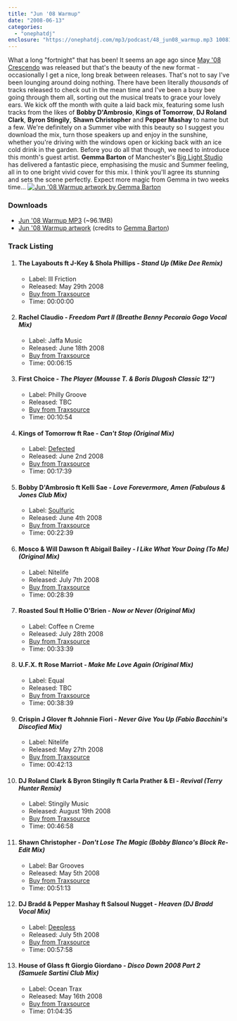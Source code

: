```yaml
---
title: "Jun '08 Warmup"
date: "2008-06-13"
categories: 
  - "onephatdj"
enclosure: "https://onephatdj.com/mp3/podcast/48_jun08_warmup.mp3 100813153 audio/mpeg "
---
```


What a long "fortnight" that has been! It seems an age ago since [May '08 Crescendo](https://www.simonjobling.com/blog/2008/may08-crescendo/) was released but that's the beauty of the new format - occasionally I get a nice, long break between releases. That's not to say I've been lounging around doing nothing. There have been literally _thousands_ of tracks released to check out in the mean time and I've been a busy bee going through them all, sorting out the musical treats to grace your lovely ears. We kick off the month with quite a laid back mix, featuring some lush tracks from the likes of **Bobby D'Ambrosio**, **Kings of Tomorrow**, **DJ Roland Clark**, **Byron Stingily**, **Shawn Christopher** and **Pepper Mashay** to name but a few. We're definitely on a Summer vibe with this beauty so I suggest you download the mix, turn those speakers up and enjoy in the sunshine, whether you're driving with the windows open or kicking back with an ice cold drink in the garden. Before you do all that though, we need to introduce this month's guest artist. **Gemma Barton** of Manchester's [Big Light Studio](https://www.biglightstudio.co.uk/) has delivered a fantastic piece, emphasising the music and Summer feeling, all in to one bright vivid cover for this mix. I think you'll agree its stunning and sets the scene perfectly. Expect more magic from Gemma in two weeks time... [![Jun '08 Warmup artwork by Gemma Barton](https://farm4.static.flickr.com/3063/2565298463_72fed7f97d.jpg?v=0 "Jun '08 Warmup artwork by Gemma Barton")](https://flickr.com/photos/peelhere/2565298463/ "Jun '08 Warmup on Flickr")

### Downloads

- [Jun '08 Warmup MP3](https://onephatdj.com/mp3/podcast/48_jun08_warmup.mp3) (~96.1MB)
- [Jun '08 Warmup artwork](https://farm4.static.flickr.com/3063/2565298463_b2c2b8b20a_o.png) (credits to [Gemma Barton](https://www.biglightstudio.co.uk/))

### Track Listing

1. #### The Layabouts ft J-Key & Shola Phillips - _Stand Up (Mike Dee Remix)_
    
    - Label: Ill Friction
    - Released: May 29th 2008
    - [Buy from Traxsource](https://www.traxsource.com/index.php?act=show&fc=tpage&cr=titles&cv=20437&alias=upfront)
    - Time: 00:00:00
2. #### Rachel Claudio - _Freedom Part II (Breathe Benny Pecoraio Gogo Vocal Mix)_
    
    - Label: Jaffa Music
    - Released: June 18th 2008
    - [Buy from Traxsource](https://www.traxsource.com/index.php?act=show&fc=tpage&cr=titles&cv=21005)
    - Time: 00:06:15
3. #### First Choice - _The Player (Mousse T. & Boris Dlugosh Classic 12'')_
    
    - Label: Philly Groove
    - Released: TBC
    - [Buy from Traxsource](https://www.traxsource.com/index.php?act=show&fc=tpage&cr=titles&cv=20173&alias=classic)
    - Time: 00:10:54
4. #### Kings of Tomorrow ft Rae - _Can't Stop (Original Mix)_
    
    - Label: [Defected](https://www.defected.com/)
    - Released: June 2nd 2008
    - [Buy from Traxsource](https://www.traxsource.com/index.php?act=show&fc=tpage&cr=titles&cv=20788)
    - Time: 00:17:39
5. #### Bobby D'Ambrosio ft Kelli Sae - _Love Forevermore, Amen (Fabulous & Jones Club Mix)_
    
    - Label: [Soulfuric](https://www.soulfuric.com)
    - Released: June 4th 2008
    - [Buy from Traxsource](https://www.traxsource.com/index.php?act=show&fc=tpage&cr=titles&cv=20038&alias=downloads)
    - Time: 00:22:39
6. #### Mosco & Will Dawson ft Abigail Bailey - _I Like What Your Doing (To Me) (Original Mix)_
    
    - Label: Nitelife
    - Released: July 7th 2008
    - [Buy from Traxsource](https://www.traxsource.com/index.php?act=show&fc=tpage&cr=titles&cv=20701)
    - Time: 00:28:39
7. #### Roasted Soul ft Hollie O'Brien - _Now or Never (Original Mix)_
    
    - Label: Coffee n Creme
    - Released: July 28th 2008
    - [Buy from Traxsource](https://www.traxsource.com/index.php?act=show&fc=tpage&cr=titles&cv=21003)
    - Time: 00:33:39
8. #### U.F.X. ft Rose Marriot - _Make Me Love Again (Original Mix)_
    
    - Label: Equal
    - Released: TBC
    - [Buy from Traxsource](https://www.traxsource.com/index.php?act=show&fc=tpage&cr=titles&cv=19707)
    - Time: 00:38:39
9. #### Crispin J Glover ft Johnnie Fiori - _Never Give You Up (Fabio Bacchini's Discofied Mix)_
    
    - Label: Nitelife
    - Released: May 27th 2008
    - [Buy from Traxsource](https://www.traxsource.com/index.php?act=show&fc=tpage&cr=titles&cv=18832&alias=upfront)
    - Time: 00:42:13
10. #### DJ Roland Clark & Byron Stingily ft Carla Prather & El - _Revival (Terry Hunter Remix)_
    
    - Label: Stingily Music
    - Released: August 19th 2008
    - [Buy from Traxsource](https://www.traxsource.com/index.php?act=show&fc=tpage&cr=titles&cv=20350&alias=upfront)
    - Time: 00:46:58
11. #### Shawn Christopher - _Don't Lose The Magic (Bobby Blanco's Block Re-Edit Mix)_
    
    - Label: Bar Grooves
    - Released: May 5th 2008
    - [Buy from Traxsource](https://www.traxsource.com/index.php?act=show&fc=tpage&cr=titles&cv=19698)
    - Time: 00:51:13
12. #### DJ Bradd & Pepper Mashay ft Salsoul Nugget - _Heaven (DJ Bradd Vocal Mix)_
    
    - Label: [Deepless](https://www.deepless.ch)
    - Released: July 5th 2008
    - [Buy from Traxsource](https://www.traxsource.com/index.php?act=show&fc=tpage&cr=titles&cv=20931)
    - Time: 00:57:58
13. #### House of Glass ft Giorgio Giordano - _Disco Down 2008 Part 2 (Samuele Sartini Club Mix)_
    
    - Label: Ocean Trax
    - Released: May 16th 2008
    - [Buy from Traxsource](https://www.traxsource.com/index.php?act=show&fc=tpage&cr=titles&cv=19462)
    - Time: 01:04:35
